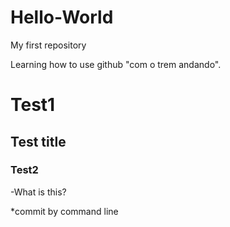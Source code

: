 # Hello-World
My first repository

Learning how to use github "com o trem andando". 
# Test1
## Test title
### Test2
-What is this?

*commit by command line
